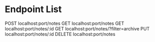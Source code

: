 # Endpoint List
POST localhost:port/notes
GET localhost:port/notes
GET localhost:port/notes/:id
GET localhost:port/notes/?filter=archive
PUT localhost:port/notes/:id
DELETE localhost:port/notes
